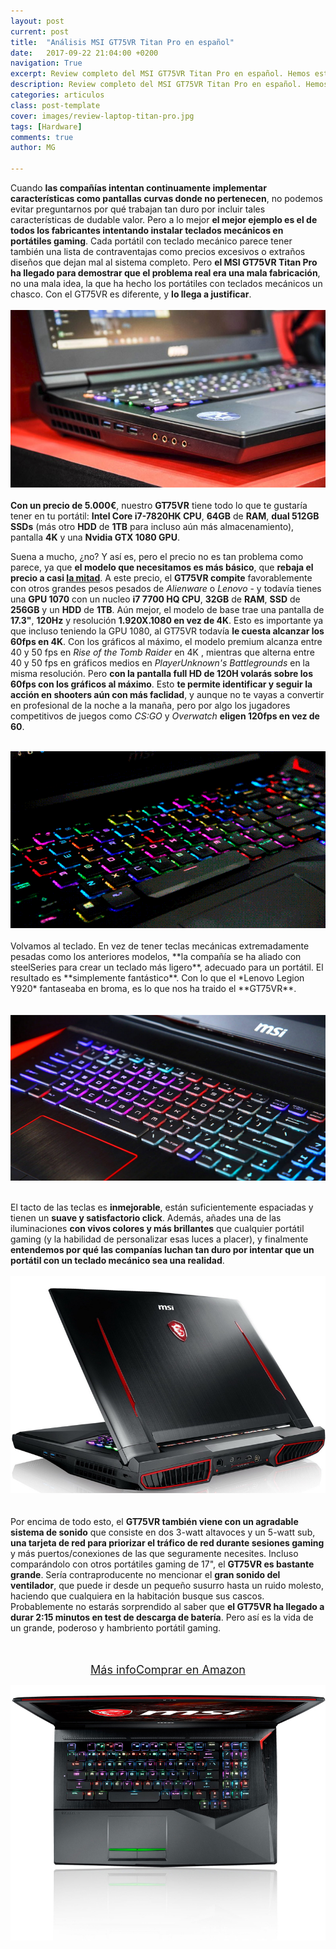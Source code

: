 ```yaml
---
layout: post
current: post
title:  "Análisis MSI GT75VR Titan Pro en español"
date:   2017-09-22 21:04:00 +0200
navigation: True
excerpt: Review completo del MSI GT75VR Titan Pro en español. Hemos estudiado todas sus componentes y realizado un exhaustivo análisis completo, y este es el resultado.
description: Review completo del MSI GT75VR Titan Pro en español. Hemos estudiado y realizado el análisis completo, y este es el resultado.
categories: articulos
class: post-template
cover: images/review-laptop-titan-pro.jpg
tags: [Hardware]
comments: true
author: MG

---
```



<!--more-->
<!-- more -->
Cuando **las compañías intentan continuamente implementar características como pantallas curvas donde no pertenecen**, no podemos evitar preguntarnos por qué trabajan tan duro por incluir tales características de dudable valor. Pero a lo mejor **el mejor ejemplo es el de todos los fabricantes intentando instalar teclados mecánicos en portátiles gaming**. Cada portátil con teclado mecánico parece tener también una lista de contraventajas como precios excesivos o extraños diseños que dejan mal al sistema completo. Pero **el MSI GT75VR Titan Pro ha llegado para demostrar que el problema real era una mala fabricación**, no una mala idea, la que ha hecho los portátiles con teclados mecánicos un chasco. Con el GT75VR es diferente, y **lo llega a justificar**.
<br /><br />
<img src="/images/pictures/titan-pro-1.jpg">
<br /><br />
**Con un precio de 5.000€**, nuestro **GT75VR** tiene todo lo que te gustaría tener en tu portátil: **Intel Core i7-7820HK CPU**, **64GB** de **RAM**, **dual 512GB SSDs** (más otro **HDD** de **1TB** para incluso aún más almacenamiento), pantalla **4K** y una **Nvidia GTX 1080 GPU**.

Suena a mucho, ¿no? Y así es, pero el precio no es tan problema como parece, ya que **el modelo que necesitamos es más básico**, que **rebaja el precio a casi <u>la mitad</u>**. A este precio, el **GT75VR compite** favorablemente con otros grandes pesos pesados de *Alienware* o *Lenovo* - y todavía tienes una **GPU 1070** con un nucleo **i7 7700 HQ CPU**, **32GB** de **RAM**, **SSD** de **256GB** y un **HDD** de **1TB**. Aún mejor, el modelo de base trae una pantalla de **17.3"**, **120Hz** y resolución **1.920X.1080 en vez de 4K**. Esto es importante ya que incluso teniendo la GPU 1080, al GT75VR todavía **le cuesta alcanzar los 60fps en 4K**. Con los gráficos al máximo, el modelo premium alcanza entre 40 y 50 fps en *Rise of the Tomb Raider* en 4K , mientras que alterna entre 40 y 50 fps en gráficos medios en *PlayerUnknown's Battlegrounds* en la misma resolución. Pero **con la pantalla full HD de 120H volarás sobre los 60fps con los gráficos al máximo**. Esto **te permite identificar y seguir la acción en shooters aún con más faclidad**, y aunque no te vayas a convertir en profesional de la noche a la manaña, pero por algo los jugadores competitivos de juegos como *CS:GO* y *Overwatch* **eligen 120fps en vez de 60**.
<br /><br />
<center><img src="/images/pictures/titan-pro-2.gif"></center><br />
Volvamos al teclado. En vez de tener teclas mecánicas extremadamente pesadas como los anteriores modelos, **la compañía se ha aliado con steelSeries para crear un teclado más ligero**, adecuado para un  portátil. El resultado es **simplemente fantástico**. Con lo que el *Lenovo Legion Y920* fantaseaba en broma, es lo que nos ha traido el **GT75VR**.
<br /><br /><br />
<img src="/images/pictures/titan-pro-3.jpg">
<br /><br />

El tacto de las teclas es **inmejorable**, están suficientemente espaciadas y tienen un **suave y satisfactorio click**. Además, añades una de las iluminaciones **con vivos colores y más brillantes** que cualquier portátil gaming (y la habilidad de personalizar esas luces a placer), y finalmente **entendemos por qué las companías luchan tan duro por intentar que un portátil con un teclado mecánico sea una realidad**.
<br /><br />
<img src="/images/pictures/titan-pro-4.jpg">
<br /><br /><br />
Por encima de todo esto, el **GT75VR también viene con un agradable sistema de sonido** que consiste en dos 3-watt altavoces y un 5-watt sub, **una tarjeta de red para priorizar el tráfico de red durante sesiones gaming** y más puertos/conexiones de las que seguramente necesites. Incluso comparándolo con otros portátiles gaming de 17", el **GT75VR es bastante grande**. Sería contraproducente no mencionar el **gran sonido del ventilador**, que puede ir desde un pequeño susurro hasta un ruido molesto, haciendo que cualquiera en la habitación busque sus cascos. Probablemente no estarás sorprendido al saber que **el GT75VR ha llegado a durar 2:15 minutos en test de descarga de batería**. Pero así es la vida de un grande, poderoso y hambriento portátil gaming.
<br /><br /><br /><center><a href="http://amzn.to/2yuBSfI" target="_blank" class="btn-infor"><font size="4">Más info</font></a><a href="http://amzn.to/2yuBSfI" target="_blank" class="btn-ama"><font size="4">Comprar en Amazon</font></a>
</center>
<img src="/images/pictures/titan-pro-5.jpg">
